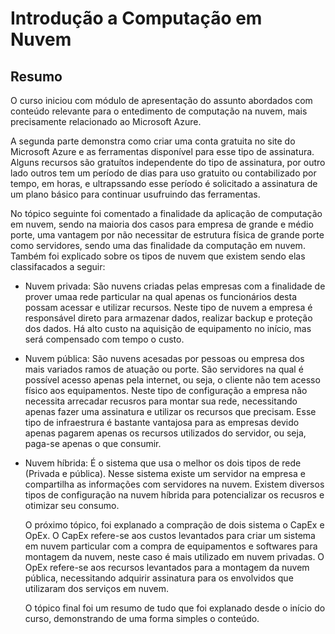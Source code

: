 # Introdução a Computação em Nuvem

## Resumo
  O curso iniciou com módulo de apresentação do assunto abordados com conteúdo relevante para o entedimento de computação na nuvem, mais precisamente
relacionado ao Microsoft Azure.
  
  A segunda parte demonstra como criar uma conta gratuita no site do Microsoft Azure e as ferramentas disponível para esse tipo de assinatura. Alguns 
recursos são gratuítos independente do tipo de assinatura, por outro lado outros tem um período de dias para uso gratuito ou contabilizado por tempo, em
horas, e ultrapssando esse período é solicitado a assinatura de um plano básico para continuar usufruindo das ferramentas.
 
  No tópico seguinte foi comentado a finalidade da aplicação de computação em nuvem, sendo na maioria dos casos para empresa de grande e médio porte, uma
vantagem por não necessitar de estrutura física de grande porte como servidores, sendo uma das finalidade da computação em nuvem. Também foi explicado
sobre os tipos de nuvem que existem sendo elas classifacados a seguir:

* Nuvem privada: São nuvens criadas pelas empresas com a finalidade de prover umaa rede particular na qual apenas os funcionários desta possam acessar
e utilizar recursos. Neste tipo de nuvem a empresa é responsável direto para armazenar dados, realizar backup e proteção dos dados. Há alto custo na
aquisição de equipamento no início, mas será compensado com tempo o custo.

* Nuvem pública: São nuvens acesadas por pessoas ou empresa dos mais variados ramos de atuação ou porte. São servidores na qual é possível acesso apenas
pela internet, ou seja, o cliente não tem acesso físico aos equipamentos. Neste tipo de configuração a empresa não necessita arrecadar recusros para montar
sua rede, necessitando apenas fazer uma assinatura e utilizar os recursos que precisam. Esse tipo de infraestrura é bastante vantajosa para as empresas
devido apenas pagarem apenas os recursos utilizados do servidor, ou seja, paga-se apenas o que consumir.

* Nuvem híbrida: É o sistema que usa o melhor os dois tipos de rede (Privada e pública). Nesse sistema existe um servidor na empresa e compartilha as
informações com servidores na nuvem. Existem diversos tipos de configuração na nuvem híbrida para potencializar os recusros e otimizar seu consumo.

   O próximo tópico, foi explanado a compração de dois sistema o CapEx e OpEx. O CapEx refere-se aos custos levantados para criar um sistema em nuvem
particular com a compra de equipamentos e softwares para montagem da nuvem, neste caso é mais utilizado em nuvem privadas. O OpEx refere-se aos recursos
levantados para a montagem da nuvem pública, necessitando adquirir assinatura para os envolvidos que utilizaram dos serviços em nuvem.

  O tópico final foi um resumo de tudo que foi explanado desde o início do curso, demonstrando de uma forma simples o conteúdo.
